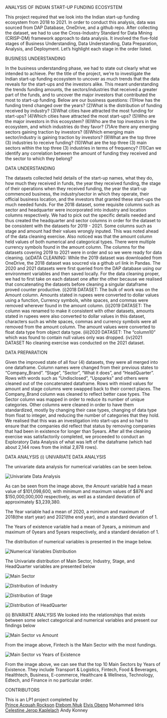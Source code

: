 ANALYSIS OF INDIAN START-UP FUNDING ECOSYSTEM

This project required that we look into the Indian start-up funding ecosystem from 2018 to 2021.
In order to conduct this analysis, data was sourced from DAP Database, OneDrive, and a github repo.
After collecting the dataset, we had to use the Cross-Industry Standard for Data Mining (CRISP-DM) framework approach to data analysis. It involved the five-fold stages of Business Understanding, Data Understanding, Data Preparation, Analysis, and Deployment. Let’s highlight each stage in the order listed.

BUSINESS UNDERSTANDING

In the business understanding phase, we had to state out clearly what we intended to achieve.
Per the title of the project, we’re to investigate the Indian start-up funding ecosystem to uncover as much trends that the data reveals for the start-ups and the investors alike. This meant understanding the trends funding amounts, the sectors/industries that received a greater part of the funds, and to uncover the major investors that contributed the most to start-up funding.
Below are our business questions:
(1)How has the funding trend changed over the years?
(2)What is the distribution of funding received by industry?
(3)What cities have attracted the most funding for start-ups?
(4)Which cities have attracted the most start-ups?
(5)Who are the major investors in this ecosystem?
(6)Who are the top investors in the ecosystem, and which industries do they favor?
(7)Are there any emerging sectors gaining traction by investors?
(8)Which emerging main sector/industry is gaining traction by investors?
(9)What are the top three (3) industries to receive funding?
(10)What are the top three (3) main sectors within the top three (3) industries in terms of frequency?
(11)Can we identify any correlation between the amount of funding they received and the sector to which they belong?



DATA UNDERSTANDING

The datasets collected held details of the start-up names, what they do, how much they received in funds, the year they received funding, the stage of their operations when they received funding, the year the start-up commenced business, the industry/sector in which they operate, their official business location, and the investors that granted these start-ups the much needed funds.
For the 2018 dataset, some requisite columns such as sector and headquarter were incorporated into industry and location columns respectively. We had to pick out the specific details needed and thus created the headquarter and sector columns in order for the dataset to be consistent with the datasets for 2019 - 2021. Some columns such as stage and amount had their values wrongly inputed. This was noted ahead of the data cleaning exercise. Also noticed was that the amount column held values of both numerical and categorical types. There were multiple currency symbols found in the amount column. The columns for the datasets covering 2019 to 2021 were in order and so we were ready for data cleaning.
(a)DATA CLEANING: While the 2019 dataset was downloaded from OneDrive, the 2018 dataset was soucred via a github url link in Pandas. The 2020 and 2021 datasets were first queried from the DAP database using our environment variables and then saved locally. For the data cleaning proper, we had to first take on each dataset one after the other  because we realised that concatenating the datasets before cleaning a singular dataframe proved counter productive.
    (i)2018 DATASET:
The bulk of work was on the Amount column. Amounts stated in rupees were converted to dollar values using a function, Currency symbols, white spaces, and commas were removed wherever found in the amount column.
    (ii)2019 DATASET:
The column was renamed to make it consistent with other datasets, amounts stated in rupees were also converted to dollar values in this dataset, characters such as white spaces, commas and currency symbols were all removed from the amount column. The amount values were converted to float data type from object data type.
    (iii)2020 DATASET:
The “column10” which was found to contain null values only was dropped.
    (iv)2021 DATASET
No cleaning exercise was conducted on the 2021 dataset.

DATA PREPARATION

Given the improved state of all four (4) datasets, they were all merged into one dataframe.
Column names were changed from their previous states to “Company_Brand”. “Stage”, “Sector”, “What it does”, and “HeadQuarter”.
Rows with words such as “Undisclosed”, “Upsparks” and others were cleaned out of the concatenated dataframe. Rows with mixed values for amount and stage columns were swapped back to their correct places. The Company_Brand column was cleaned to reflect better case types.  The Sector column was mapped in order to reduce its number of unique categories.
Other columns were cleaned in order to have them standardized, mostly by changing their case types, changing of data type from float to integer, and reducing the number of categories that they hold.
We realised that this was an investigation into start-ups and so had to ensure that the companies did reflect that status by removing companies that had been in existence for longer than 5years.
After all the cleaning exercise was satisfactorily completed, we proceeded to conduct an Exploratory Data Analysis of what was left of the dataframe (which had about 2,144 rows from the initial 2,878 rows).

DATA ANALYSIS
(i) UNIVARIATE DATA ANALYSIS

The univariate data analysis for numerical variables can be seen below.

![Univariate Data Analysis](project/univariate.jpg?raw=true "Univariate Data Analysis")

As can be seen from the image above, the Amount variable had a mean value of $101,098,600, with minimum and maximum values of $876 and $150,000,000,000 respectively, as well as a standard deviation of approximately $3,239,380.

The Year variable had a mean of 2020, a minimum and maximum of 2018(the start year) and 2021(the end year), and a standard deviation of 1.

The Years of existence variable had a mean of 3years, a minimum and maximum of 0years and 5years respectively, and a standard deviation of 1.


The distribution of numerical variables is presented in the image below.

![Numerical Variables Distribution](project/numerical_dist.jpg?raw=true "Numerical Variables Distribution")

The Univariate distribution of Main Sector, Industry, Stage, and HeadQuarter variables are presented below

![Main Sector](project/main_sector.jpg?raw=true "Main Sector")

![Distribution of Industry](project/industry.jpg?raw=true "Industry Distribution")

![Distribution of Stage](project/stage_freq.jpg?raw=true "Distribution of Stage")


![Distribution of HeadQuarter](project/hqtr.jpg?raw=true "Distribution of HeadQuarter")



(ii) BIVARIATE ANALYSIS
We looked into the relationships that exists between some select categorical and numerical variables and present our findings below  

![Main Sector vs Amount](project/top_sector_with_highest_funding.jpg?raw=true "Top Sectors by Amount")  

  
  From the image above, Fintech is the Main Sector with the most fundings.  
  

![Main Sector vs Years of Existence](project/successful_start_up_sectors.jpg?raw=true "Main Sector vs Years of Existence")  


From the image above, we can see that the top 10 Main Sectors by Years of Existence. They include Transport & Logistics, Fintech, Food & Beverages, Healthtech, Business, E-commerce, Healthcare & Wellness, Technology, Edtech, and Finance in no particular order.





CONTRIBUTORS

This is an LP1 project completed by  
[Prince Acquah Rockson](https://github.com/parockson)
[Etebom Ntuk](https://github.com/netebom)
[Elvis Obeng](https://github.com/mabrony)
Mohammed Idris
[Celestine Jerop Kaplelach](https://github.com/cjerop)
Andy Konney